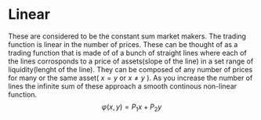 # Linear

These are considered to be the constant sum market makers. 
The trading function is linear in the number of prices. 
These can be thought of as a trading function that is made of of a bunch of straight lines where each of the lines corrosponds to a price of assets(slope of the line) in a set range of liquidity(lenght of the line). 
They can be composed of any number of prices for many or the same asset( $x=y$ or $x\neq y$ ). 
As you increase the number of lines the infinite sum of these approach a smooth continous non-linear function.
$$
\varphi(x,y) = P_1 x + P_2 y
$$